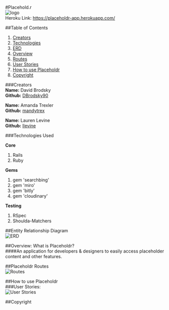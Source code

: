 #Placehold.r  
![logo](http://i.imgur.com/X9WVOuG.png?1)  
Heroku Link: https://placeholdr-app.herokuapp.com/  

##Table of Contents  
1. [Creators](#creators)  
2. [Technologies](#technologies-used)  
3. [ERD](#entity-relationship-diagram)  
4. [Overview](#overview:-what-is-placeholdr?)  
5. [Routes](#placeholdr-routes)  
6. [User Stories](###user-stories)  
7. [How to use Placeholdr](##how-to-use-placeholdr?)  
8. [Copyright](#copyright) 


###Creators  
**Name:** David Brodsky  
**Github:** [DBrodsky90](https://github.com/DBrodsky90)  

**Name:** Amanda Trexler  
**Github:** [mandytrex](https://github.com/mandytrex)  

**Name:** Lauren Levine  
**Github:** [llevine](https://github.com/llevine)  

###Technologies Used

**Core**  
1. Rails  
2. Ruby  
  
**Gems**  
1. gem 'searchbing'  
2. gem 'miro'  
3. gem 'bitly'  
4. gem 'cloudinary'  
  
**Testing**  
1. RSpec  
2. Shoulda-Matchers  


##Entity Relationship Diagram  
![ERD](http://i.imgur.com/REohJ9O.png)  

##Overview: What is Placeholdr?  
####An application for developers & designers to easily access placeholder content and other features.


##Placeholdr Routes  
![Routes](http://i.imgur.com/kcX3gja.png)  

##How to use Placeholdr  
###User Stories:  
![User Stories](http://i.imgur.com/wvvb8UE.png)  

##Copyright
